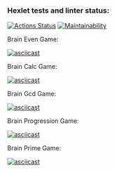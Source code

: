 ### Hexlet tests and linter status:
[![Actions Status](https://github.com/Brelock/frontend-project-lvl1/workflows/hexlet-check/badge.svg)](https://github.com/Brelock/frontend-project-lvl1/actions)
[![Maintainability](https://api.codeclimate.com/v1/badges/a99a88d28ad37a79dbf6/maintainability)](https://codeclimate.com/github/Brelock/frontend-project-lvl1)

Brain Even Game:

[![asciicast](https://asciinema.org/a/tOp4x2EzGziaplOErWqVuVLKc.svg)](https://asciinema.org/a/tOp4x2EzGziaplOErWqVuVLKc)

Brain Calc Game:

[![asciicast](https://asciinema.org/a/xglbgUNpK5ZMD9SM05HFauE3d.svg)](https://asciinema.org/a/xglbgUNpK5ZMD9SM05HFauE3d)

Brain Gcd Game:

[![asciicast](https://asciinema.org/a/T9uhjjcStqd3sdlEw3TNAZW8n.svg)](https://asciinema.org/a/T9uhjjcStqd3sdlEw3TNAZW8n)

Brain Progression Game:

[![asciicast](https://asciinema.org/a/ljurE2asxPA7FOXfTmnhYfyIW.svg)](https://asciinema.org/a/ljurE2asxPA7FOXfTmnhYfyIW)

Brain Prime Game:

[![asciicast](https://asciinema.org/a/NbXlA9ctf8rNTYYQx9FD4ZCdF.svg)](https://asciinema.org/a/NbXlA9ctf8rNTYYQx9FD4ZCdF)